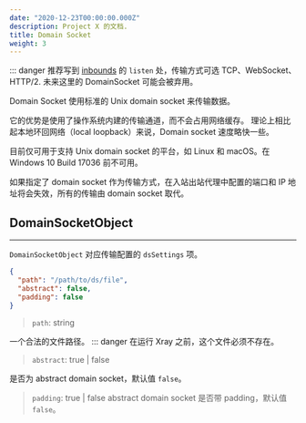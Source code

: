 ```yaml
---
date: "2020-12-23T00:00:00.000Z"
description: Project X 的文档.
title: Domain Socket
weight: 3
---
```


::: danger
推荐写到 [inbounds](../../base/inbounds) 的 `listen` 处，传输方式可选 TCP、WebSocket、HTTP/2.
未来这里的 DomainSocket 可能会被弃用。


Domain Socket 使用标准的 Unix domain socket 来传输数据。

它的优势是使用了操作系统内建的传输通道，而不会占用网络缓存。
理论上相比起本地环回网络（local loopback）来说，Domain socket 速度略快一些。

目前仅可用于支持 Unix domain socket 的平台，如 Linux 和 macOS。在 Windows 10 Build 17036 前不可用。

如果指定了 domain socket 作为传输方式，在入站出站代理中配置的端口和 IP 地址将会失效，所有的传输由 domain socket 取代。

## DomainSocketObject

---

`DomainSocketObject` 对应传输配置的 `dsSettings` 项。

```json
{
  "path": "/path/to/ds/file",
  "abstract": false,
  "padding": false
}
```

> `path`: string

一个合法的文件路径。
::: danger
在运行 Xray 之前，这个文件必须不存在。


> `abstract`: true | false

是否为 abstract domain socket，默认值 `false`。

> `padding`: true | false
abstract domain socket 是否带 padding，默认值 `false`。
